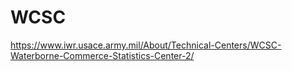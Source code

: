 # WCSC

https://www.iwr.usace.army.mil/About/Technical-Centers/WCSC-Waterborne-Commerce-Statistics-Center-2/